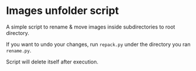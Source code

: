 # Images unfolder script
A simple script to rename &amp; move images inside subdirectories to root directory.

If you want to undo your changes, run `repack.py` under the directory you ran `rename.py`.

Script will delete itself after execution.
